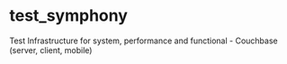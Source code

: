 # test_symphony
Test Infrastructure for system, performance and functional - Couchbase (server, client, mobile)

